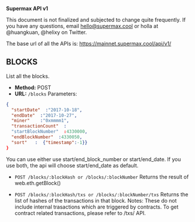 **Supermax API v1**

This document is not finalized and subjected to change quite frequently. If you have any questions, email hello@supermax.cool or holla at @huangkuan, @helixy on Twitter.

The base url of all the APIs is:
https://mainnet.supermax.cool/api/v1/



BLOCKS
----------
List all the blocks.

* **Method:** POST 
* **URL:** `/blocks` 
Parameters:
```json
{
  "startDate"  :"2017-10-18",
  "endDate"  :"2017-10-27",
  "miner"    :"0xmmmm1",
  "transactionCount"  :
  "startBlockNumber"  :4330000,
  "endBlockNumber"  :4330050,
  "sort"   :  {"timestamp":-1}}
}
```
You can use either use start/end_block_number or start/end_date. If you use both, the api will choose start/end_date as default.

* `POST /blocks/:blockHash or /blocks/:blockNumber`  Returns the result of web.eth.getBlock()

* `POST /blocks/:blockHash/txs or /blocks/:blockNumber/txs`  Returns the list of hashes of the transactions in that block. Notes: These do not include internal trasactions which are triggered by contracts. To get contract related transactions, please refer to /txs/ API.

